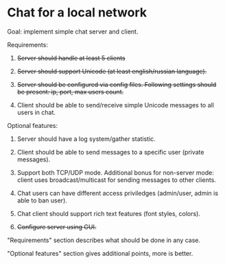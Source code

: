 Chat for a local network
========

Goal: implement simple chat server and client.

Requirements:

1. ~~Server should handle at least 5 clients~~

2. ~~Server should support Unicode (at least english/russian language).~~

3. ~~Server should be configured via config files. Following settings should be present: ip, port, max users count.~~

4. Client should be able to send/receive simple Unicode messages to all users in chat.


Optional features:

1. Server should have a log system/gather statistic.

2. Client should be able to send messages to a specific user (private messages).

3. Support both TCP/UDP mode. Additional bonus for non-server mode: client uses broadcast/multicast for sending messages to other clients.

4. Chat users can have different access priviledges (admin/user, admin is able to ban user).

5. Chat client should support rich text features (font styles, colors).

6. ~~Configure server using GUI.~~

"Requirements" section describes what should be done in any case.

"Optional features" section gives additional points, more is better.